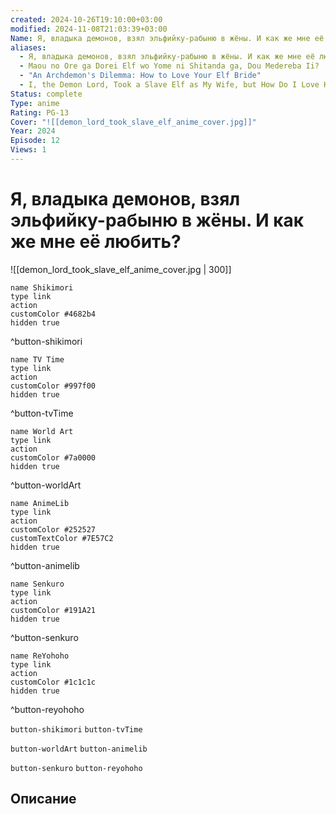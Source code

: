 ```yaml
---
created: 2024-10-26T19:10:00+03:00
modified: 2024-11-08T21:03:39+03:00
Name: Я, владыка демонов, взял эльфийку-рабыню в жёны. И как же мне её любить?
aliases:
  - Я, владыка демонов, взял эльфийку-рабыню в жёны. И как же мне её любить?
  - Maou no Ore ga Dorei Elf wo Yome ni Shitanda ga, Dou Medereba Ii?
  - "An Archdemon's Dilemma: How to Love Your Elf Bride"
  - I, the Demon Lord, Took a Slave Elf as My Wife, but How Do I Love Her?
Status: complete
Type: anime
Rating: PG-13
Cover: "![[demon_lord_took_slave_elf_anime_cover.jpg]]"
Year: 2024
Episode: 12
Views: 1
---
```


# Я, владыка демонов, взял эльфийку-рабыню в жёны. И как же мне её любить?

![[demon_lord_took_slave_elf_anime_cover.jpg | 300]]

```button
name Shikimori
type link
action 
customColor #4682b4
hidden true
```
^button-shikimori

```button
name TV Time
type link
action 
customColor #997f00
hidden true
```
^button-tvTime

```button
name World Art
type link
action 
customColor #7a0000
hidden true
```
^button-worldArt

```button
name AnimeLib
type link
action 
customColor #252527
customTextColor #7E57C2
hidden true
```
^button-animelib

```button
name Senkuro
type link
action 
customColor #191A21
hidden true
```
^button-senkuro

```button
name ReYohoho
type link
action 
customColor #1c1c1c
hidden true
```
^button-reyohoho



`button-shikimori` `button-tvTime`

`button-worldArt` `button-animelib`

`button-senkuro` `button-reyohoho`

## Описание


